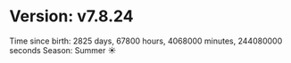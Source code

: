 # Version: v7.8.24
Time since birth: 2825 days, 67800 hours, 4068000 minutes, 244080000 seconds
Season: Summer ☀️
